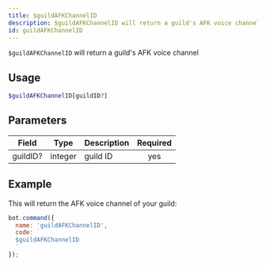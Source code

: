 ```yaml
---
title: $guildAFKChannelID 
description: $guildAFKChannelID will return a guild's AFK voice channel.
id: guildAFKChannelID
---
```


`$guildAFKChannelID` will return a guild's AFK voice channel

## Usage

```php
$guildAFKChannelID[guildID?]
```

## Parameters 


| Field    | Type    | Description | Required |
| -------- | ------- | ----------- |:--------:|
| guildID? | integer | guild ID    |    yes   |


## Example

This will return the AFK voice channel of your guild:

```javascript
bot.command({
  name: 'guildAFKChannelID',
  code: `
  $guildAFKChannelID
  `
});
```
